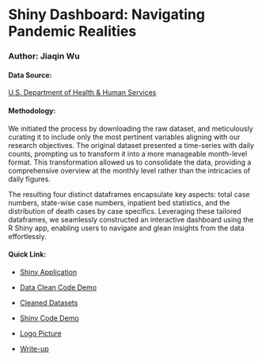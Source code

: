 # Shiny Dashboard: Navigating Pandemic Realities

### Author: Jiaqin Wu

#### Data Source:
[U.S. Department of Health & Human Services](https://healthdata.gov/Hospital/COVID-19-Reported-Patient-Impact-and-Hospital-Capa/g62h-syeh)

#### Methodology:
We initiated the process by downloading the raw dataset, and meticulously curating it to include only the most pertinent variables aligning with our research objectives. The original dataset presented a time-series with daily counts, prompting us to transform it into a more manageable month-level format. This transformation allowed us to consolidate the data, providing a comprehensive overview at the monthly level rather than the intricacies of daily figures.

The resulting four distinct dataframes encapsulate key aspects: total case numbers, state-wise case numbers, inpatient bed statistics, and the distribution of death cases by case specifics. Leveraging these tailored dataframes, we seamlessly constructed an interactive dashboard using the R Shiny app, enabling users to navigate and glean insights from the data effortlessly.

#### Quick Link:
- [Shiny Application](https://jw2104.shinyapps.io/Final_project/)

- [Data Clean Code Demo](https://github.com/JiaqinWu/Shiny_Visualization_COVID/blob/main/Data-clean/Data_clean.ipynb)

- [Cleaned Datasets](https://github.com/JiaqinWu/Shiny_Visualization_COVID/tree/main/Product/Dataset)

- [Shiny Code Demo](https://github.com/JiaqinWu/Shiny_Visualization_COVID/blob/main/Product/app.R)

- [Logo Picture](https://github.com/JiaqinWu/Shiny_Visualization_COVID/blob/main/Product/www/healthdata.png)

- [Write-up](https://github.com/JiaqinWu/Shiny_Visualization_COVID/blob/main/Write-up/Final-Write-up.pdf)
